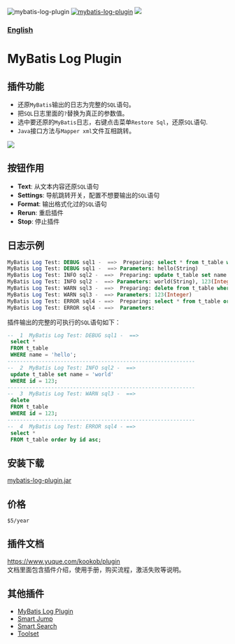 ![mybatis-log-plugin](https://img.shields.io/jetbrains/plugin/v/13905-mybatis-log-plugin?label=version&style=flat-square)
[![mybatis-log-plugin](https://img.shields.io/jetbrains/plugin/d/13905-mybatis-log-plugin?style=flat-square)](https://plugins.jetbrains.com/plugin/13905-mybatis-log-plugin/versions)
![](https://visitor-badge.glitch.me/badge?page_id=mybatis-log-plugin)

### [English](https://github.com/kookob/mybatis-log-plugin/blob/master/README_EN.md)  

# MyBatis Log Plugin
## 插件功能
- 还原`MyBatis`输出的日志为完整的`SQL`语句。
- 把`SQL`日志里面的`?`替换为真正的参数值。
- 选中要还原的`MyBatis`日志，右键点击菜单`Restore Sql`，还原`SQL`语句.
- `Java`接口方法与`Mapper xml`文件互相跳转。

![](https://plugins.jetbrains.com/files/13905/25-page/image1.png)

## 按钮作用
- **Text**: 从文本内容还原`SQL`语句
- **Settings**: 导航跳转开关，配置不想要输出的`SQL`语句
- **Format**: 输出格式化过的`SQL`语句
- **Rerun**: 重启插件
- **Stop**: 停止插件

## 日志示例
```sql
MyBatis Log Test: DEBUG sql1 -  ==>  Preparing: select * from t_table where name = ?
MyBatis Log Test: DEBUG sql1 -  ==> Parameters: hello(String)
MyBatis Log Test: INFO sql2 -  ==>  Preparing: update t_table set name = ? where id = ?
MyBatis Log Test: INFO sql2 -  ==> Parameters: world(String), 123(Integer)
MyBatis Log Test: WARN sql3 -  ==>  Preparing: delete from t_table where id = ?
MyBatis Log Test: WARN sql3 -  ==> Parameters: 123(Integer)
MyBatis Log Test: ERROR sql4 - ==>  Preparing: select * from t_table order by id asc 
MyBatis Log Test: ERROR sql4 - ==>  Parameters: 
```
插件输出的完整的可执行的`SQL`语句如下：
```sql
--  1  MyBatis Log Test: DEBUG sql1 -  ==>
 select *
 FROM t_table
 WHERE name = 'hello';
------------------------------------------------------------
--  2  MyBatis Log Test: INFO sql2 -  ==>
 update t_table set name = 'world'
 WHERE id = 123;
------------------------------------------------------------
--  3  MyBatis Log Test: WARN sql3 -  ==>
 delete
 FROM t_table
 WHERE id = 123;
------------------------------------------------------------
--  4  MyBatis Log Test: ERROR sql4 - ==>
 select *
 FROM t_table order by id asc;
```

## 安装下载
[mybatis-log-plugin.jar](https://plugins.jetbrains.com/plugin/13905-mybatis-log-plugin/versions)  

## 价格
`$5/year`  

## 插件文档
https://www.yuque.com/kookob/plugin  
文档里面包含插件介绍，使用手册，购买流程，激活失败等说明。

## 其他插件
* [MyBatis Log Plugin](https://plugins.jetbrains.com/plugin/13905-mybatis-log-plugin) 
* [Smart Jump](https://plugins.jetbrains.com/plugin/14053-smart-jump) 
* [Smart Search](https://plugins.jetbrains.com/plugin/14615-smart-search)
* [Toolset](https://plugins.jetbrains.com/plugin/14384-toolset) 
